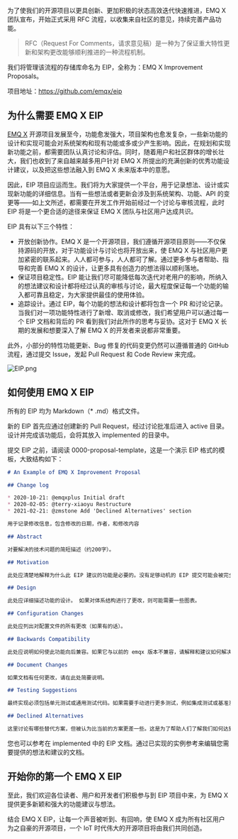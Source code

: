 
为了使我们的开源项目以更具创新、更加积极的状态高效迭代快速推进，EMQ X 团队宣布，开始正式采用 RFC 流程，以收集来自社区的意见，持续完善产品功能。

> RFC（Request For Comments，请求意见稿）是一种为了保证重大特性更新和架构更改能够顺利推进的一种流程机制。



我们将管理该流程的存储库命名为 EIP，全称为：EMQ X Improvement Proposals。

项目地址：https://github.com/emqx/eip 

 

## 为什么需要 EMQ X EIP

[EMQ X](https://github.com/emqx/emqx) 开源项目发展至今，功能愈发强大，项目架构也愈发复杂，一些新功能的设计和实现可能会对系统架构和现有功能或多或少产生影响。因此，在规划和实现新功能之前，都需要团队认真讨论和评估。同时，随着用户和社区群体的增长壮大，我们也收到了来自越来越多用户针对 EMQ X 所提出的充满创新的优秀功能设计建议，以及把这些想法融入到 EMQ X 未来版本中的意愿。

因此，EIP 项目应运而生。我们将为大家提供一个平台，用于记录想法、设计或实现新功能的详细信息。当有一些想法或者更新会涉及到系统架构、功能、API 的变更等——如上文所述，都需要在开发工作开始前经过一个讨论与审核流程，此时 EIP 将是一个更合适的途径来保证 EMQ X 团队与社区用户达成共识。

EIP 具有以下三个特性：

- 开放创新协作。EMQ X 是一个开源项目，我们遵循开源项目原则——不仅保持源码的开放，对于功能设计与讨论也将开放出来，使 EMQ X 与社区用户更加紧密的联系起来。人人都可参与，人人都可了解。通过更多参与者帮助、指导和完善 EMQ X 的设计，让更多具有创造力的想法得以顺利落地。
- 保证项目稳定性。EIP 能让我们尽可能降低每次迭代对老用户的影响，所纳入的想法建议和设计都将经过认真的审核与讨论，最大程度保证每一个功能的输入都可靠且稳定，为大家提供最佳的使用体验。
- 追踪设计。通过 EIP，每个功能的想法和设计都将包含一个 PR 和讨论记录。当我们对一项功能特性进行了新增、取消或修改，我们希望用户可以通过每一个 EIP 文档和背后的 PR 看到我们对此所作的思考与妥协。这对于 EMQ X 长期的发展和想要深入了解 EMQ X 的开发者来说都非常重要。

此外，小部分的特性功能更新、Bug 修复的代码变更仍然可以遵循普通的 GitHub 流程，通过提交 Issue，发起 Pull Request 和 Code Review 来完成。

![EIP.png](https://static.emqx.net/images/8ab101eb8839f9aa419d2c5a6b1d2214.png)



## 如何使用 EMQ X EIP

所有的 EIP 均为 Markdown（* .md）格式文件。

新的 EIP 首先应通过创建新的 Pull Request，经过讨论批准后进入 active 目录。 设计并完成该功能后，会将其放入 implemented 的目录中。

提交 EIP 之前，请阅读 0000-proposal-template，这是一个演示 EIP 格式的模板，大致结构如下：

```markdown
# An Example of EMQ X Improvement Proposal

## Change log

* 2020-10-21: @emqxplus Initial draft
* 2020-02-05: @terry-xiaoyu Restructure
* 2021-02-21: @zmstone Add 'Declined Alternatives' section

用于记录修改信息，包含修改的日期，作者，和修改内容

## Abstract

对要解决的技术问题的简短描述（约200字）。

## Motivation

此处应清楚地解释为什么此 EIP 建议的功能是必要的。没有足够动机的 EIP 提交可能会被完全拒绝。

## Design

此处应详细描述功能的设计。 如果对体系结构进行了更改，则可能需要一些图表。

## Configuration Changes

此处应列出对配置文件的所有更改（如果有的话）。

## Backwards Compatibility

此处应说明如何使此功能向后兼容。如果它与以前的 emqx 版本不兼容，请解释和建议如何解决不兼容问题。

## Document Changes

如果文档有任何更改，请在此处简要说明。

## Testing Suggestions

最终实现必须包括单元测试或通用测试代码。如果需要手动进行更多测试，例如集成测试或基准测试，请在此处列出。

## Declined Alternatives

这里讨论有哪些替代方案，但被认为比当前的方案更差一些。这是为了帮助人们了解我们如何达到当前状态，防止再次进行讨论。
```



您也可以参考在 implemented 中的 EIP 文档。通过已实现的实例参考来编辑您需要提供的想法和建议的文档。



## 开始你的第一个 EMQ X EIP

至此，我们欢迎各位读者、用户和开发者们积极参与到 EIP 项目中来，为 EMQ X 提供更多新颖和强大的功能建议与想法。

结合 EMQ X EIP，让每一个声音被听到、有回响，使 EMQ X 成为所有社区用户为之自豪的开源项目，一个 IoT 时代伟大的开源项目将由我们共同创造。

